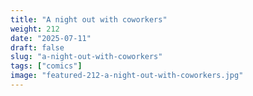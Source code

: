 ```yaml
---
title: "A night out with coworkers"
weight: 212
date: "2025-07-11"
draft: false
slug: "a-night-out-with-coworkers"
tags: ["comics"]
image: "featured-212-a-night-out-with-coworkers.jpg"
---
```

